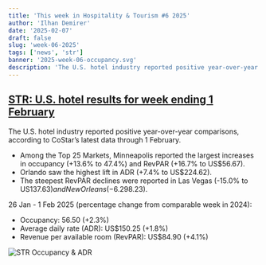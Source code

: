 ```yaml
---
title: 'This week in Hospitality & Tourism #6 2025'
author: 'Ilhan Demirer'
date: '2025-02-07'
draft: false
slug: 'week-06-2025'
tags: ['news', 'str']
banner: '2025-week-06-occupancy.svg'
description: 'The U.S. hotel industry reported positive year-over-year comparisons, according to CoStar’s latest data through 1 February.'
---
```


## [STR: U.S. hotel results for week ending 1 February](https://str.com/press-release/us-hotel-results-week-ending-1-february)

The U.S. hotel industry reported positive year-over-year comparisons, according to CoStar’s latest data through 1 February.

- Among the Top 25 Markets, Minneapolis reported the largest increases in occupancy (+13.6% to 47.4%) and RevPAR (+16.7% to US$56.67).
- Orlando saw the highest lift in ADR (+7.4% to US$224.62).
- The steepest RevPAR declines were reported in Las Vegas (-15.0% to US$137.63) and New Orleans (-6.2% to US$98.23).

26 Jan - 1 Feb 2025 (percentage change from comparable week in 2024):

- Occupancy: 56.50 (+2.3%)
- Average daily rate (ADR): US$150.25 (+1.8%)
- Revenue per available room (RevPAR): US$84.90 (+4.1%)

![STR Occupancy & ADR](/images/blogimages/2025-week-06-occupancy.svg)
